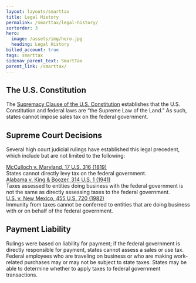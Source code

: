 ```yaml
---
layout: layouts/smarttax
title: Legal History
permalink: /smarttax/legal-history/
sortorder: 3
hero:
  image: /assets/img/hero.jpg
  heading: Legal History
billed_account: true
tags: smarttax
sidenav_parent_text: SmartTax
parent_link: /smarttax/
---
```



## The U.S. Constitution

The [Supremacy Clause of the U.S. Constitution](https://www.archives.gov/founding-docs/constitution-transcript) establishes that the U.S. Constitution and federal laws are “the Supreme Law of the Land.” As such, states cannot impose sales tax on the federal government.

## Supreme Court Decisions
Several high court judicial rulings have established this legal precedent, which include but are not limited to the following:

<div class="grid-container ">
  <div class="grid-row grid-gap">
    <div class="grid-col-4 margin-bottom-2 ">
      <a href="https://www.archives.gov/milestone-documents/mcculloch-v-maryland">McCulloch v. Maryland, 17 U.S. 316 (1819)</a>
    </div>
    <div class="grid-col-6 margin-bottom-2">States cannot directly levy tax on the federal government.</div>
     <div class="grid-col-4 margin-bottom-2">
      <a href="https://supreme.justia.com/cases/federal/us/314/1/">Alabama v. King & Boozer, 314 U.S. 1 (1941)</a>
    </div>
    <div class="grid-col-6 margin-bottom-2">Taxes assessed to entities doing business with the federal government is not the same as directly assessing taxes to the federal government.</div>
    <div class="grid-col-4">
      <a href="https://supreme.justia.com/cases/federal/us/455/720/">U.S. v. New Mexico, 455 U.S. 720 (1982)</a>
    </div>
    <div class="grid-col-6">Immunity from taxes cannot be conferred to entities that are doing business with or on behalf of the federal government.</div>
  </div>
</div>

## Payment Liability
Rulings were based on liability for payment; if the federal government is directly responsible for payment, states cannot assess a sales or use tax. Federal employees who are traveling on business or who are making work-related purchases may or may not be subject to state taxes. States may be able to determine whether to apply taxes to federal government transactions.


